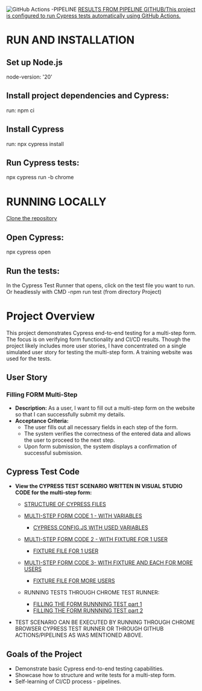![GitHub Actions -PIPELINE](https://github.com/Peter-QA-testing-Journey/PROJECT--PRACTICE_SKILL_IN-CYPRESS/workflows/Cypress%20Tests/badge.svg)
[RESULTS FROM PIPELINE GITHUB/This project is configured to run Cypress tests automatically using GitHub Actions.](https://github.com/Peter-QA-testing-Journey/PROJECT--PRACTICE_SKILL_IN-CYPRESS/actions/runs/9828513956/job/27132504324)

# RUN AND INSTALLATION



## Set up Node.js
node-version: '20'


## Install project dependencies and Cypress:
run: npm ci

## Install Cypress
run: npx cypress install


## Run Cypress tests:
npx cypress run -b chrome



  
# RUNNING LOCALLY
[Clone the repository](https://github.com/Peter-QA-testing-Journey/CYPRESS---PRACTICE_SKILL_IN-SIMULATED-USER-STORY--TEST_SCENARIO.git)

## Open Cypress:

npx cypress open

## Run the tests:

In the Cypress Test Runner that opens, click on the test file you want to run.
Or headlessly with CMD -npm run test (from directory Project)



# Project Overview

This project demonstrates Cypress end-to-end testing for a multi-step form. The focus is on verifying form functionality and CI/CD results. 
Though the project likely includes more user stories, I have concentrated on a single simulated user story for testing the multi-step form. 
A training website was used for the tests.

## User Story

### Filling FORM Multi-Step 
- **Description:** As a user, I want to fill out a multi-step form on the website so that I can successfully submit my details.
- **Acceptance Criteria:**
  - The user fills out all necessary fields in each step of the form.
  - The system verifies the correctness of the entered data and allows the user to proceed to the next step.
  - Upon form submission, the system displays a confirmation of successful submission.

## Cypress Test Code

- **View the CYPRESS TEST SCENARIO WRITTEN IN VISUAL STUDIO CODE for the multi-step form:**

  - [STRUCTURE OF CYPRESS FILES](https://github.com/Peter-QA-testing-Journey/PROJECT--PRACTICE_SKILL_IN-CYPRESS/blob/main/WHOLE%20STRUCTURE.png)

  - [MULTI-STEP FORM CODE 1 - WITH VARIABLES](https://github.com/Peter-QA-testing-Journey/PROJECT--PRACTICE_SKILL_IN-CYPRESS/blob/main/cypress/e2e/Fill_Form_1_with_variables_from_cypress.config.json_.cy.js)
    - [CYPRESS CONFIG.JS WITH USED VARIABLES](https://github.com/Peter-QA-testing-Journey/PROJECT--PRACTICE_SKILL_IN-CYPRESS/blob/main/cypress.config.js)
  
  - [MULTI-STEP FORM CODE 2 - WITH FIXTURE FOR 1 USER](https://github.com/Peter-QA-testing-Journey/PROJECT--PRACTICE_SKILL_IN-CYPRESS/blob/main/cypress/e2e/Fill_Form_2_with_fixture_file.cy.js)
    - [FIXTURE FILE FOR 1 USER](https://github.com/Peter-QA-testing-Journey/PROJECT--PRACTICE_SKILL_IN-CYPRESS/blob/main/cypress/fixtures/Fill_Form_DATA_1_USER.json)
  
  - [MULTI-STEP FORM CODE 3- WITH FIXTURE AND EACH FOR MORE USERS](https://github.com/Peter-QA-testing-Journey/PROJECT--PRACTICE_SKILL_IN-CYPRESS/blob/main/cypress/e2e/Fill_Form_3_with_fixture_file_and_each.cy.js)
    - [FIXTURE FILE FOR MORE USERS](https://github.com/Peter-QA-testing-Journey/PROJECT--PRACTICE_SKILL_IN-CYPRESS/blob/main/cypress/fixtures/Fill_Form_DATA_MORE_USERS.json)

  - RUNNING TESTS THROUGH CHROME TEST RUNNER:
    - [FILLING THE FORM RUNNNING TEST part 1](https://github.com/Peter-QA-testing-Journey/PROJECT--PRACTICE_SKILL_IN-CYPRESS/blob/main/cypress%20test%20runner%20through%20chrome337.png)
    - [FILLING THE FORM RUNNNING TEST part 2](https://github.com/Peter-QA-testing-Journey/PROJECT--PRACTICE_SKILL_IN-CYPRESS/blob/main/cypress%20test%20runner%20through%20chrome337.png)

- TEST SCENARIO CAN BE EXECUTED BY RUNNING THROUGH CHROME BROWSER CYPRESS TEST RUNNER
  OR THROUGH GITHUB ACTIONS/PIPELINES AS WAS MENTIONED ABOVE.

## Goals of the Project

- Demonstrate basic Cypress end-to-end testing capabilities.
- Showcase how to structure and write tests for a multi-step form.
- Self-learning of CI/CD process - pipelines.
